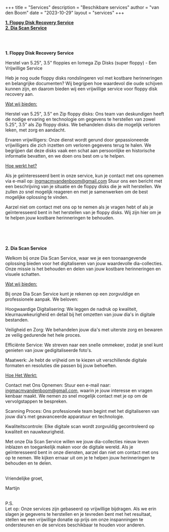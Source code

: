 +++
title = "Services"
description = "Beschikbare services"
author = "van den Boom"
date = "2023-10-29"
layout = "services"
+++

<b><a rel="noopener" href="#floppy_disk_recovery_service">1. Floppy Disk Recovery Service</a></b></br>
<b><a rel="noopener" href="#dia_scan_service">2. Dia Scan Service</a></b>

<a id="floppy_disk_recovery_service"></a>
</br>
</br>

<b>1. Floppy Disk Recovery Service</b>

Herstel van 5.25", 3.5" floppies en Iomega Zip Disks (super floppy) - Een Vrijwillige Service

Heb je nog oude floppy disks rondslingeren vol met kostbare herinneringen en belangrijke documenten? Wij begrijpen hoe waardevol die oude schijven kunnen zijn, en daarom bieden wij een vrijwillige service voor floppy disk recovery aan.

<u>Wat wij bieden:</u>

Herstel van 5.25", 3.5" en Zip floppy disks: Ons team van deskundigen heeft de nodige ervaring en technologie om gegevens te herstellen van zowel 5.25", 3.5" als Zip floppy disks. We behandelen disks die mogelijk verloren leken, met zorg en aandacht.

Ervaren vrijwilligers: Onze dienst wordt gerund door gepassioneerde vrijwilligers die zich inzetten om verloren gegevens terug te halen. We begrijpen dat deze disks vaak een schat aan persoonlijke en historische informatie bevatten, en we doen ons best om u te helpen.

<u>Hoe werkt het?</u>

Als je geïnteresseerd bent in onze service, kun je contact met ons opnemen via e-mail op: ingmacmvandenboom@gmail.com
Stuur ons een bericht met een beschrijving van je situatie en de floppy disks die je wilt herstellen. We zullen zo snel mogelijk reageren en met je samenwerken om de best mogelijke oplossing te vinden.

Aarzel niet om contact met ons op te nemen als je vragen hebt of als je geïnteresseerd bent in het herstellen van je floppy disks. Wij zijn hier om je te helpen jouw kostbare herinneringen te behouden.</br>
</br>

<a id="dia_scan_service"></a>
</br>
</br>

<b>2. Dia Scan Service</b>

Welkom bij onze Dia Scan Service, waar we je een toonaangevende oplossing bieden voor het digitaliseren van jouw waardevolle dia-collecties. Onze missie is het behouden en delen van jouw kostbare herinneringen en visuele schatten.

<u>Wat wij bieden:</u>

Bij onze Dia Scan Service kunt je rekenen op een zorgvuldige en professionele aanpak. We beloven:

Hoogwaardige Digitalisering: We leggen de nadruk op kwaliteit, kleurnauwkeurigheid en detail bij het omzetten van jouw dia's in digitale bestanden.

Veiligheid en Zorg: We behandelen jouw dia's met uiterste zorg en bewaren ze veilig gedurende het hele proces.

Efficiënte Service: We streven naar een snelle ommekeer, zodat je snel kunt genieten van jouw gedigitaliseerde foto's.

Maatwerk: Je hebt de vrijheid om te kiezen uit verschillende digitale formaten en resoluties die passen bij jouw behoeften.

<u>Hoe Het Werkt:</u>

Contact met Ons Opnemen: Stuur een e-mail naar: ingmacmvandenboom@gmail.com, waarin je jouw interesse en vragen kenbaar maakt. We nemen zo snel mogelijk contact met je op om de vervolgstappen te bespreken.

Scanning Proces: Ons professionele team begint met het digitaliseren van jouw dia's met geavanceerde apparatuur en technologie.

Kwaliteitscontrole: Elke digitale scan wordt zorgvuldig gecontroleerd op kwaliteit en nauwkeurigheid.

Met onze Dia Scan Service willen we jouw dia-collecties nieuw leven inblazen en toegankelijk maken voor de digitale wereld. Als je geïnteresseerd bent in onze diensten, aarzel dan niet om contact met ons op te nemen. We kijken ernaar uit om je te helpen jouw herinneringen te behouden en te delen.</br>
</br>


Vriendelijke groet,

Martijn</br>
</br>

P.S.</br>
Let op: Onze services zijn gebaseerd op vrijwillige bijdragen. Als we erin slagen je gegevens te herstellen en je tevreden bent met het resultaat, stellen we een vrijwillige donatie op prijs om onze inspanningen te ondersteunen en de services beschikbaar te houden voor anderen.</br>
</br>
